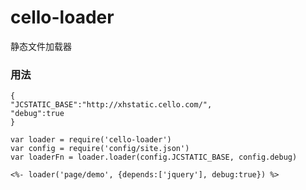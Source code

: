 # cello-loader 

静态文件加载器

### 用法 
```
{
"JCSTATIC_BASE":"http://xhstatic.cello.com/",
"debug":true
}
```

```
var loader = require('cello-loader')
var config = require('config/site.json')
var loaderFn = loader.loader(config.JCSTATIC_BASE, config.debug)
```

```
<%- loader('page/demo', {depends:['jquery'], debug:true}) %>
```
